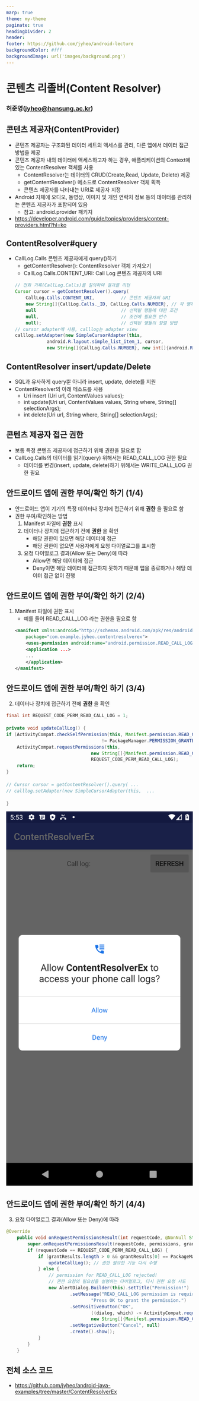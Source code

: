 ```yaml
---
marp: true
theme: my-theme
paginate: true
headingDivider: 2
header: 
footer: https://github.com/jyheo/android-lecture
backgroundColor: #fff
backgroundImage: url('images/background.png')
---
```


# 콘텐츠 리졸버(Content Resolver)
<!-- _class: lead -->
### 허준영(jyheo@hansung.ac.kr)


## 콘텐츠 제공자(ContentProvider)
* 콘텐츠 제공자는 구조화된 데이터 세트의 액세스를 관리, 다른 앱에서 데이터 접근 방법을 제공
* 콘텐츠 제공자 내의 데이터에 액세스하고자 하는 경우, 애플리케이션의 Context에 있는 ContentResolver 객체를 사용
    - ContentResolver는 데이터의 CRUD(Create,Read, Update, Delete) 제공
    - getContentResolver() 메소드로 ContentResolver 객체 획득
    - 콘텐츠 제공자를 나타내는 URI로 제공자 지정
* Android 자체에 오디오, 동영상, 이미지 및 개인 연락처 정보 등의 데이터를 관리하는 콘텐츠 제공자가 포함되어 있음
    - 참고: android.provider 패키지
* https://developer.android.com/guide/topics/providers/content-providers.html?hl=ko


## ContentResolver#query
* CallLog.Calls 콘텐츠 제공자에게 query()하기
    - getContentResolver(): ContentResolver 객체 가져오기
    - CallLog.Calls.CONTENT_URI: Call Log 콘텐츠 제공자의 URI
    ```java
    // 전화 기록(CallLog.Calls)를 질의하여 결과를 리턴
    Cursor cursor = getContentResolver().query(
        CallLog.Calls.CONTENT_URI,          // 콘텐츠 제공자의 URI
        new String[]{CallLog.Calls._ID, CallLog.Calls.NUMBER}, // 각 행에 포함될 열들
        null                                // 선택될 행들에 대한 조건
        null,                               // 조건에 필요한 인수
        null);                              // 선택된 행들의 정렬 방법
    // cursor adapter에 사용, calllog는 adapter view
    calllog.setAdapter(new SimpleCursorAdapter(this,
                android.R.layout.simple_list_item_1, cursor,
                new String[]{CallLog.Calls.NUMBER}, new int[]{android.R.id.text1}, 0));
    ```

<!--
query()할 때 CallLog.Calls._ID 는 cursor adapter에 사용할 때 꼭 필요함
-->


## ContentResolver insert/update/Delete
* SQL과 유사하게 query뿐 아니라 insert, update, delete를 지원
* ContentResolver의 아래 메소드를 사용
    - Uri insert (Uri url, ContentValues values);
    - int update(Uri uri, ContentValues values, String where, String[] selectionArgs);
    - int delete(Uri url, String where, String[] selectionArgs);


## 콘텐츠 제공자 접근 권한
* 보통 특정 콘텐츠 제공자에 접근하기 위해 권한을 필요로 함
* CallLog.Calls의 데이터를 읽기(query) 위해서는 READ_CALL_LOG 권한 필요
    - 데이터를 변경(insert, update, delete)하기 위해서는 WRITE_CALL_LOG 권한 필요


## 안드로이드 앱에 권한 부여/확인 하기 (1/4)
* 안드로이드 앱이 기기의 특정 데이터나 장치에 접근하기 위해 **권한** 을 필요로 함
* 권한 부여/확인하는 방법
    1. Manifest 파일에 **권한** 표시
    2. 데이터나 장치에 접근하기 전에 **권한** 을 확인
        - 해당 권한이 있으면 해당 데이터에 접근
        - 해당 권한이 없으면 사용자에게 요청 다이얼로그를 표시함
    3. 요청 다이얼로그 결과(Allow 또는 Deny)에 따라
        - Allow면 해당 데이터에 접근
        - Deny이면 해당 데이터에 접근하지 못하기 때문에 앱을 종료하거나 해당 데이터 접근 없이 진행

<!--
* Android 6.0 (API level 23) 이상부터는
    - 앱 실행 중에 필요한 권한(permission)을 반드시 확인하고 없으면 요청해야 함
    - 앱 사용자는 권한의 승인/거부를 결정
    - 앱의 환경설정에서 권한 설정을 언제든지 변경할 수 있음
-->


## 안드로이드 앱에 권한 부여/확인 하기 (2/4)
1. Manifest 파일에 권한 표시
    - 예를 들어 READ_CALL_LOG 라는 권한을 필요로 함
    ```xml
    <manifest xmlns:android="http://schemas.android.com/apk/res/android"
        package="com.example.jyheo.contentresolverex">
        <uses-permission android:name="android.permission.READ_CALL_LOG"/>
        <application ...>
        ...
        </application>
    </manifest>
    ```


## 안드로이드 앱에 권한 부여/확인 하기 (3/4)
2. 데이터나 장치에 접근하기 전에 **권한** 을 확인

```java
final int REQUEST_CODE_PERM_READ_CALL_LOG = 1;

private void updateCallLog() {
if (ActivityCompat.checkSelfPermission(this, Manifest.permission.READ_CALL_LOG)
                                    != PackageManager.PERMISSION_GRANTED) {
    ActivityCompat.requestPermissions(this,
                                new String[]{Manifest.permission.READ_CALL_LOG}, 
                                REQUEST_CODE_PERM_READ_CALL_LOG);
    return;
}

// Cursor cursor = getContentResolver().query( ... 
// calllog.setAdapter(new SimpleCursorAdapter(this,  ...

}
```

![bg right:30% h:70%](images/permission_call.png)



## 안드로이드 앱에 권한 부여/확인 하기 (4/4)

3. 요청 다이얼로그 결과(Allow 또는 Deny)에 따라

```java
@Override
    public void onRequestPermissionsResult(int requestCode, @NonNull String[] permissions, @NonNull int[] grantResults) {
        super.onRequestPermissionsResult(requestCode, permissions, grantResults);
        if (requestCode == REQUEST_CODE_PERM_READ_CALL_LOG) {
            if (grantResults.length > 0 && grantResults[0] == PackageManager.PERMISSION_GRANTED) {
                updateCallLog(); // 권한 필요한 기능 다시 수행
            } else {
                // permission for READ_CALL_LOG rejected!
                // 권한 요청의 필요성을 설명하는 다이얼로그, 다시 권한 요청 시도
                new AlertDialog.Builder(this).setTitle("Permission!")
                        .setMessage("READ_CALL_LOG permission is required to list the call log.\n" +
                                "Press OK to grant the permission.")
                        .setPositiveButton("OK", 
                                ((dialog, which) -> ActivityCompat.requestPermissions(this,
                                new String[]{Manifest.permission.READ_CALL_LOG}, REQUEST_CODE_PERM_READ_CALL_LOG)))
                        .setNegativeButton("Cancel", null)
                        .create().show();
            }
        }
    }
```

## 전체 소스 코드
*  https://github.com/jyheo/android-java-examples/tree/master/ContentResolverEx